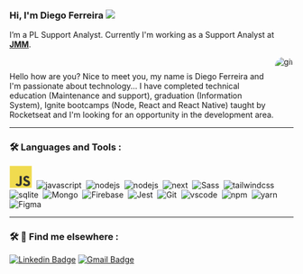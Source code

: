 ### Hi, I'm Diego Ferreira <img src="https://media.giphy.com/media/hvRJCLFzcasrR4ia7z/giphy.gif" width="30" >


I’m a PL Support Analyst. Currently I'm working as a Support Analyst at [**JMM**](https://www.linkedin.com/company/missoes-mundiais/mycompany/).



  <img align="right" alt="gif" height="100" style="border-radius:30px;" src="https://raw.githubusercontent.com/TheDudeThatCode/TheDudeThatCode/master/Assets/Developer.gif">

<p style="margin-top:40px">Hello how are you? Nice to meet you, my name is Diego Ferreira and I'm passionate about technology... I have completed technical education (Maintenance and support), graduation (Information System), Ignite bootcamps (Node, React and React Native) taught by Rocketseat and I'm looking for an opportunity in the development area.</p>

---       

### :hammer_and_wrench: Languages and Tools :
<div>
     <img src="https://github.com/devicons/devicon/blob/master/icons/javascript/javascript-original.svg" title="javascript" alt="javascript" width="40" height="40"/>&nbsp;
   <img src="https://cdn.jsdelivr.net/gh/devicons/devicon/icons/typescript/typescript-original.svg" title="typescript" alt="javascript" width="40" height="40"/>&nbsp;
   <img src="https://cdn.jsdelivr.net/gh/devicons/devicon/icons/nodejs/nodejs-original.svg" title="nodejs" alt="nodejs" width="40" height="40"/>&nbsp;
   <img src="https://cdn.jsdelivr.net/gh/devicons/devicon/icons/react/react-original.svg" title="nodejs" alt="nodejs" width="40" height="40"/>&nbsp;
   <img src="https://cdn.jsdelivr.net/gh/devicons/devicon/icons/nextjs/nextjs-original.svg" title="Next" alt="next" width="40">&nbsp;
   <img src="https://cdn.jsdelivr.net/gh/devicons/devicon/icons/sass/sass-original.svg" title="Sass" alt="Sass" width="40">&nbsp;
   <img src="https://cdn.jsdelivr.net/gh/devicons/devicon/icons/tailwindcss/tailwindcss-plain.svg" title="tailwindcss" alt="tailwindcss" width="40">&nbsp;
   <img src="https://cdn.jsdelivr.net/gh/devicons/devicon/icons/sqlite/sqlite-original.svg" title="sqlite" alt="sqlite" width="40">&nbsp;
   <img src="https://cdn.jsdelivr.net/gh/devicons/devicon/icons/mongodb/mongodb-original.svg" title="Mongo" alt="Mongo" width="40" height="40"/>&nbsp;
   <img src="https://cdn.jsdelivr.net/gh/devicons/devicon/icons/firebase/firebase-plain.svg" title="Firebase" alt="Firebase" width="40" height="40"/>&nbsp;
   <img src="https://cdn.jsdelivr.net/gh/devicons/devicon/icons/jest/jest-plain.svg" title="Jest" alt="Jest" width="40" height="40"/>&nbsp;
   <img src="https://cdn.jsdelivr.net/gh/devicons/devicon/icons/git/git-original.svg" title="Git" alt="Git" width="40" height="40"/>&nbsp;
   <img src="https://cdn.jsdelivr.net/gh/devicons/devicon/icons/vscode/vscode-original.svg" title="vscode" alt="vscode" width="40" height="40"/>&nbsp;
   <img src="https://cdn.jsdelivr.net/gh/devicons/devicon/icons/npm/npm-original-wordmark.svg" title="npm" alt="npm" width="40" height="40"/>&nbsp;
   <img src="https://cdn.jsdelivr.net/gh/devicons/devicon/icons/yarn/yarn-original.svg" title="yarn" alt="yarn" width="40" height="40"/>&nbsp;
   <img src="https://cdn.jsdelivr.net/gh/devicons/devicon/icons/figma/figma-original.svg" title="Figma" alt="Figma" width="40" height="40"/>
</div>

---       

### :hammer_and_wrench: 💬 Find me elsewhere :
   
   [![Linkedin Badge](https://img.shields.io/badge/-Linkedin-blue?style=flat-square&logo=Linkedin&logoColor=white&link=https://www.linkedin.com/in/diego-ferreira-a60a8a161/)](https://www.linkedin.com/in/diego-ferreira-a60a8a161/) 
   [![Gmail Badge](https://img.shields.io/badge/-diegoferreira1964@gmail.com-c14438?style=flat-square&logo=Gmail&logoColor=white&link=mailto:diegoferreira1964@gmail.com)](mailto:fhugoduarte@gmail.com)
